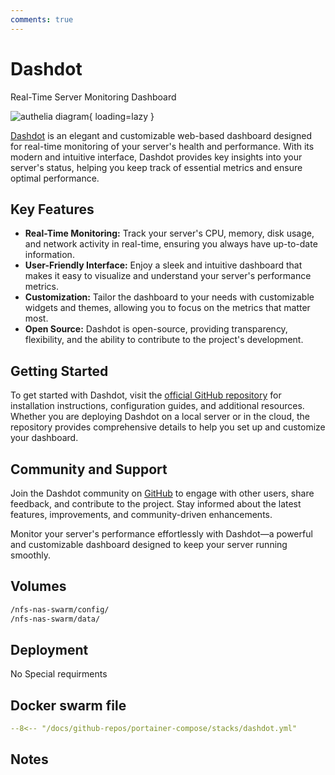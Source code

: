 ```yaml
---
comments: true
---
```


# Dashdot

Real-Time Server Monitoring Dashboard

![authelia diagram](/assets/diagrams/authelia.png){ loading=lazy }

[Dashdot](https://github.com/MauriceNino/dashdot) is an elegant and customizable web-based dashboard designed for real-time monitoring of your server's health and performance. With its modern and intuitive interface, Dashdot provides key insights into your server's status, helping you keep track of essential metrics and ensure optimal performance.

## Key Features

- **Real-Time Monitoring:** Track your server's CPU, memory, disk usage, and network activity in real-time, ensuring you always have up-to-date information.
- **User-Friendly Interface:** Enjoy a sleek and intuitive dashboard that makes it easy to visualize and understand your server's performance metrics.
- **Customization:** Tailor the dashboard to your needs with customizable widgets and themes, allowing you to focus on the metrics that matter most.
- **Open Source:** Dashdot is open-source, providing transparency, flexibility, and the ability to contribute to the project's development.

## Getting Started

To get started with Dashdot, visit the [official GitHub repository](https://github.com/MauriceNino/dashdot) for installation instructions, configuration guides, and additional resources. Whether you are deploying Dashdot on a local server or in the cloud, the repository provides comprehensive details to help you set up and customize your dashboard.

## Community and Support

Join the Dashdot community on [GitHub](https://github.com/MauriceNino/dashdot) to engage with other users, share feedback, and contribute to the project. Stay informed about the latest features, improvements, and community-driven enhancements.

Monitor your server's performance effortlessly with Dashdot—a powerful and customizable dashboard designed to keep your server running smoothly.


## Volumes

```bash
/nfs-nas-swarm/config/
/nfs-nas-swarm/data/
```

## Deployment
No Special requirments

## Docker swarm file
``` yaml linenums="1" 
--8<-- "/docs/github-repos/portainer-compose/stacks/dashdot.yml"
```

## Notes

